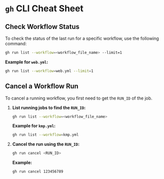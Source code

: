 # `gh` CLI Cheat Sheet

## Check Workflow Status

To check the status of the last run for a specific workflow, use the following command:

```bash
gh run list --workflow=<workflow_file_name> --limit=1
```

**Example for `web.yml`:**

```bash
gh run list --workflow=web.yml --limit=1
```

## Cancel a Workflow Run

To cancel a running workflow, you first need to get the `RUN_ID` of the job.

1.  **List running jobs to find the `RUN_ID`:**

    ```bash
    gh run list --workflow=<workflow_file_name>
    ```

    **Example for `kmp.yml`:**

    ```bash
    gh run list --workflow=kmp.yml
    ```

2.  **Cancel the run using the `RUN_ID`:**

    ```bash
    gh run cancel <RUN_ID>
    ```

    **Example:**

    ```bash
    gh run cancel 123456789
    ```
